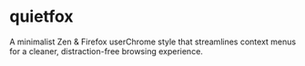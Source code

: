 # quietfox
A minimalist Zen &amp; Firefox userChrome style that streamlines context menus for a cleaner, distraction-free browsing experience.
